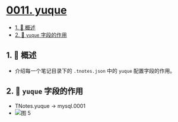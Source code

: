 # [0011. yuque](https://github.com/tnotesjs/TNotes.introduction/tree/main/notes/0011.%20yuque)

<!-- region:toc -->

- [1. 📝 概述](#1--概述)
- [2. 📒 `yuque` 字段的作用](#2--yuque-字段的作用)

<!-- endregion:toc -->

## 1. 📝 概述

- 介绍每一个笔记目录下的 `.tnotes.json` 中的 `yuque` 配置字段的作用。

## 2. 📒 `yuque` 字段的作用

- TNotes.yuque -> mysql.0001
- ![图 5](https://cdn.jsdelivr.net/gh/tnotesjs/imgs@main/2025-05-10-22-48-40.png)
